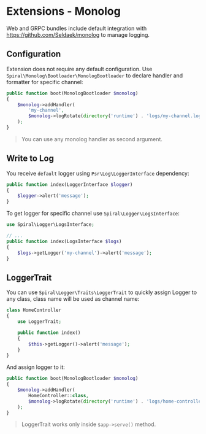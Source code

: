 # Extensions - Monolog
Web and GRPC bundles include default integration with https://github.com/Seldaek/monolog to manage logging.

## Configuration
Extension does not require any default configuration. Use `Spiral\Monolog\Bootloader\MonologBootloader` to
declare handler and formatter for specific channel:

```php
public function boot(MonologBootloader $monolog)
{
    $monolog->addHandler(
        'my-channel',
        $monolog->logRotate(directory('runtime') . 'logs/my-channel.log')
    );
}
``` 

> You can use any monolog handler as second argument.

## Write to Log
You receive `default` logger using `Psr\Log\LoggerInterface` dependency:

```php
public function index(LoggerInterface $logger)
{
    $logger->alert('message');
}
```

To get logger for specific channel use `Spiral\Logger\LogsInterface`:

```php
use Spiral\Logger\LogsInterface;

// ...
public function index(LogsInterface $logs)
{
    $logs->getLogger('my-channel')->alert('message');
}
```

## LoggerTrait
You can use `Spiral\Logger\Traits\LoggerTrait` to quickly assign Logger to any class, class name will be used as 
channel name:

```php
class HomeController
{
    use LoggerTrait;

    public function index()
    {
        $this->getLogger()->alert('message');
    }
}
```

And assign logger to it:

```php
public function boot(MonologBootloader $monolog)
{
    $monolog->addHandler(
        HomeController::class,
        $monolog->logRotate(directory('runtime') . 'logs/home-controller.log')
    );
}
```

> LoggerTrait works only inside `$app->serve()` method.